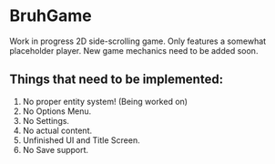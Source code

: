 # BruhGame
Work in progress 2D side-scrolling game.
Only features a somewhat placeholder player. New game mechanics need to be added soon.

## Things that need to be implemented:
1. No proper entity system! (Being worked on)
2. No Options Menu.
3. No Settings.
4. No actual content.
5. Unfinished UI and Title Screen.
6. No Save support.
